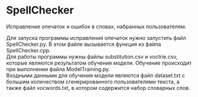 # SpellChecker
Исправление опечаток и ошибок в словах, набранных пользователем.

Для запуска программы исправления опечаток нужно запустить файл SpellChecker.py. В этом файле вызывается функция из файла SpellChecker.cpp.  
Для работы программы нужны файлы substitution.csv и voctrie.csv, которые являются результатом обучения модели. Обучение происходит при выполнении файла ModelTraining.py.  
Входными данными для обучения модели являются файл dataset.txt с большим количеством сгенерированного пользователями текста, а также файл vocwords.txt, в котором содержится набор словарных слов.
